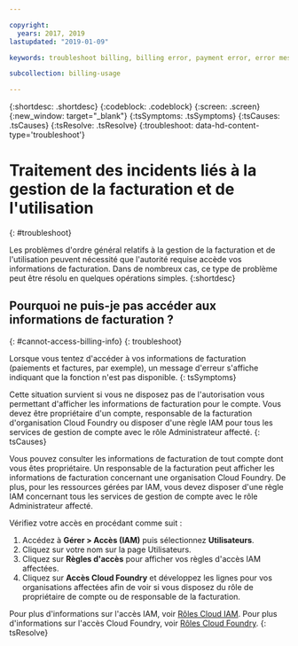 ```yaml
---

copyright:
  years: 2017, 2019
lastupdated: "2019-01-09"

keywords: troubleshoot billing, billing error, payment error, error message

subcollection: billing-usage

---
```


{:shortdesc: .shortdesc}
{:codeblock: .codeblock}
{:screen: .screen}
{:new_window: target="_blank"}
{:tsSymptoms: .tsSymptoms}
{:tsCauses: .tsCauses}
{:tsResolve: .tsResolve}
{:troubleshoot: data-hd-content-type='troubleshoot'}


# Traitement des incidents liés à la gestion de la facturation et de l'utilisation
{: #troubleshoot}

Les problèmes d'ordre général relatifs à la gestion de la facturation et de l'utilisation peuvent nécessité que l'autorité requise accède vos informations de facturation. Dans de nombreux cas, ce type de problème peut être résolu en quelques opérations simples.
{:shortdesc}


## Pourquoi ne puis-je pas accéder aux informations de facturation ?
{: #cannot-access-billing-info}
{: troubleshoot}

Lorsque vous tentez d'accéder à vos informations de facturation (paiements et factures, par exemple), un message d'erreur s'affiche indiquant que la fonction n'est pas disponible.
{: tsSymptoms}

Cette situation survient si vous ne disposez pas de l'autorisation vous permettant d'afficher les informations de facturation pour le compte. Vous devez être propriétaire d'un compte, responsable de la facturation d'organisation Cloud Foundry ou disposer d'une règle IAM pour tous les services de gestion de compte avec le rôle Administrateur affecté.
{: tsCauses}

Vous pouvez consulter les informations de facturation de tout compte dont vous êtes propriétaire. Un responsable de la facturation peut afficher les informations de facturation concernant une organisation Cloud Foundry. De plus, pour les ressources gérées par IAM, vous devez disposer d'une règle IAM concernant tous les services de gestion de compte avec le rôle Administrateur affecté.

Vérifiez votre accès en procédant comme suit :

  1. Accédez à **Gérer > Accès (IAM)** puis sélectionnez **Utilisateurs**.
  2. Cliquez sur votre nom sur la page Utilisateurs.
  3. Cliquez sur **Règles d'accès** pour afficher vos règles d'accès IAM affectées.
  4. Cliquez sur **Accès Cloud Foundry** et développez les lignes pour vos organisations affectées afin de voir si vous disposez du rôle de propriétaire de compte ou de responsable de la facturation.

Pour plus d'informations sur l'accès IAM, voir [Rôles Cloud IAM](/docs/iam?topic=iam-userroles). Pour plus d'informations sur l'accès Cloud Foundry, voir [Rôles Cloud Foundry](/docs/iam?topic=iam-cfaccess).
{: tsResolve}
